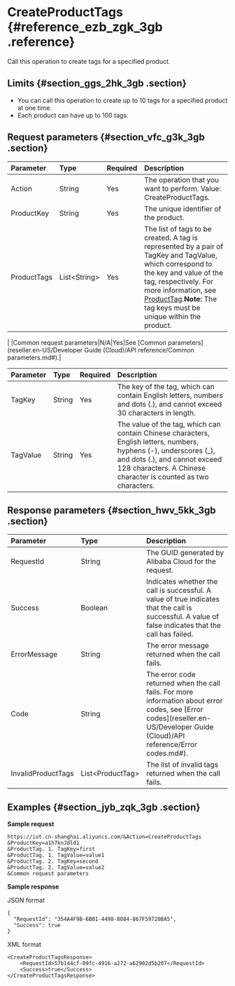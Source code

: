 # CreateProductTags {#reference_ezb_zgk_3gb .reference}

Call this operation to create tags for a specified product.

## Limits {#section_ggs_2hk_3gb .section}

-   You can call this operation to create up to 10 tags for a specified product at one time.
-   Each product can have up to 100 tags.

## Request parameters {#section_vfc_g3k_3gb .section}

|Parameter|Type|Required|Description|
|:--------|:---|:-------|:----------|
|Action|String|Yes|The operation that you want to perform. Value: CreateProductTags.|
|ProductKey|String|Yes|The unique identifier of the product.|
|ProductTags|List<String\>|Yes|The list of tags to be created. A tag is represented by a pair of TagKey and TagValue, which correspond to the key and value of the tag, respectively. For more information, see [ProductTag](#).**Note:** The tag keys must be unique within the product.

|
|Common request parameters|N/A|Yes|See [Common parameters](reseller.en-US/Developer Guide (Cloud)/API reference/Common parameters.md#).|

|Parameter|Type|Required|Description|
|:--------|:---|:-------|:----------|
|TagKey|String|Yes|The key of the tag, which can contain English letters, numbers and dots \(.\), and cannot exceed 30 characters in length.|
|TagValue|String|Yes|The value of the tag, which can contain Chinese characters, English letters, numbers, hyphens \(-\), underscores \(\_\), and dots \(.\), and cannot exceed 128 characters. A Chinese character is counted as two characters.|

## Response parameters {#section_hwv_5kk_3gb .section}

|Parameter|Type|Description|
|:--------|:---|:----------|
|RequestId|String|The GUID generated by Alibaba Cloud for the request.|
|Success|Boolean|Indicates whether the call is successful. A value of true indicates that the call is successful. A value of false indicates that the call has failed.|
|ErrorMessage|String|The error message returned when the call fails.|
|Code|String|The error code returned when the call fails. For more information about error codes, see [Error codes](reseller.en-US/Developer Guide (Cloud)/API reference/Error codes.md#).|
|InvalidProductTags|List<ProductTag\>|The list of invalid tags returned when the call fails.|

## Examples {#section_jyb_zqk_3gb .section}

**Sample request**

```
https://iot.cn-shanghai.aliyuncs.com/&Action=CreateProductTags
&ProductKey=a1h7knJdld1
&ProductTag. 1. TagKey=first
&ProductTag. 1. TagValue=value1
&ProductTag. 2. TagKey=second
&ProductTag. 2. TagValue=value2
&Common request parameters
```

**Sample response**

JSON format

```
{
  "RequestId": "354A4F9B-6B01-4498-8084-867F59720BA5",
  "Success": true
}
```

XML format

```
<CreateProductTagsResponse>
    <RequestId>57b144cf-09fc-4916-a272-a62902d5b207</RequestId> 
    <Success>true</Success> 
</CreateProductTagsResponse>
```

